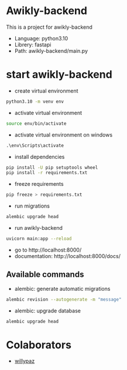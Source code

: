 # Awikly-backend

This is a project for awikly-backend

- Language: python3.10
- Librery: fastapi
- Path: awikly-backend/main.py

# start awikly-backend

- create virtual environment

```bash
python3.10 -m venv env
```

- activate virtual environment

```bash
source env/bin/activate
```

- activate virtual environment on windows

```cmd
.\env\Scripts\activate
```

- install dependencies

```bash
pip install -U pip setuptools wheel
pip install -r requirements.txt
```

- freeze requirements

```bash
pip freeze > requirements.txt
```

- run migrations

```bash
alembic upgrade head
```

- run awikly-backend

```bash
uvicorn main:app --reload
```

- go to http://localhost:8000/
- documentation: http://localhost:8000/docs/

## Available commands

- alembic: generate automatic migrations

```bash
alembic revision --autogenerate -m "message"
```

- alembic: upgrade database

```bash
alembic upgrade head
```

# Colaborators

- [willypaz](https:/github.com/samuelpaz95)
